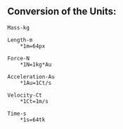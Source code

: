 ## Conversion of the Units:

```
Mass-kg

Length-m
	*1m=64px

Force-N
	*1N=1kg*Au

Acceleration-Au
	*1Au=1Ct/s

Velocity-Ct
	*1Ct=1m/s

Time-s
	*1s=64tk


```

